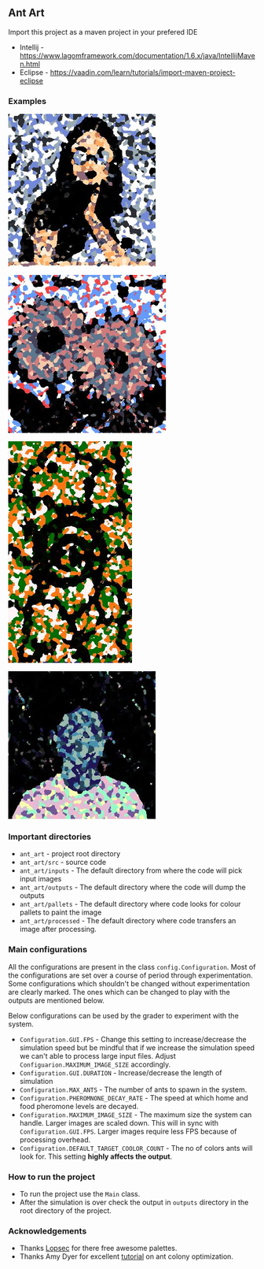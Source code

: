 ## Ant Art

Import this project as a maven project in your prefered IDE
* Intellij - https://www.lagomframework.com/documentation/1.6.x/java/IntellijMaven.html
* Eclipse - https://vaadin.com/learn/tutorials/import-maven-project-eclipse

### Examples

![example1](outputs/oil_painted/examples/1%20(3).jpg)

![example2](outputs/oil_painted/examples/acrylic%20(1)_oil_painted.jpg)

![example3](outputs/oil_painted/examples/vector%20(7)_oil_painted.jpg)

![example4](outputs/oil_painted/examples/vector%20(22)_oil_painted.jpg)

### Important directories

* `ant_art` - project root directory
* `ant_art/src` - source code
* `ant_art/inputs` - The default directory from where the code will pick input images
* `ant_art/outputs` - The default directory where the code will dump the outputs
* `ant_art/pallets` - The default directory where code looks for colour pallets to paint the image
* `ant_art/processed` - The default directory where code transfers an image after processing.

### Main configurations

All the configurations are present in the class `config.Configuration`. Most of the configurations are set over a course 
of period through experimentation. Some configurations which shouldn't be changed without experimentation are clearly 
marked. The ones which can be changed to play with the outputs are mentioned below.

Below configurations can be used by the grader to experiment with the system.
* `Configuration.GUI.FPS` - Change this setting to increase/decrease the simulation speed but be mindful that if we 
increase the simulation speed we can't able to process large input files. Adjust `Configuarion.MAXIMUM_IMAGE_SIZE` accordingly.
* `Configuration.GUI.DURATION` - Increase/decrease the length of simulation
* `Configuration.MAX_ANTS` - The number of ants to spawn in the system.
* `Configuration.PHEROMNONE_DECAY_RATE` - The speed at which home and food pheromone levels are decayed.
* `Configuration.MAXIMUM_IMAGE_SIZE` - The maximum size the system can handle. Larger images are scaled down. This will
in sync with `Configuration.GUI.FPS`. Larger images require less FPS because of processing overhead.
* `Configuration.DEFAULT_TARGET_COOLOR_COUNT` - The no of colors ants will look for. This setting **highly affects the output**.
 
### How to run the project
* To run the project use the `Main` class.
* After the simulation is over  check the output in `outputs` directory in the root directory of the project.

### Acknowledgements
* Thanks [Lopsec](https://lospec.com/palette-list) for there free awesome palettes.
* Thanks Amy Dyer for excellent [tutorial](http://amydyer.art/wp/index.php/2020/01/01/drawing-with-ants-generative-art-with-ant-colony-optimization-algorithms/) on ant colony optimization.
